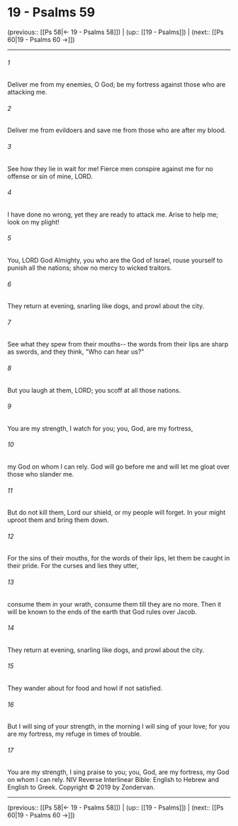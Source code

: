 # 19 - Psalms 59

(previous:: [[Ps 58|← 19 - Psalms 58]]) | (up:: [[19 - Psalms]]) | (next:: [[Ps 60|19 - Psalms 60 →]])

***


###### 1 
Deliver me from my enemies, O God; be my fortress against those who are attacking me. 

###### 2 
Deliver me from evildoers and save me from those who are after my blood. 

###### 3 
See how they lie in wait for me! Fierce men conspire against me for no offense or sin of mine, LORD. 

###### 4 
I have done no wrong, yet they are ready to attack me. Arise to help me; look on my plight! 

###### 5 
You, LORD God Almighty, you who are the God of Israel, rouse yourself to punish all the nations; show no mercy to wicked traitors. 

###### 6 
They return at evening, snarling like dogs, and prowl about the city. 

###### 7 
See what they spew from their mouths-- the words from their lips are sharp as swords, and they think, "Who can hear us?" 

###### 8 
But you laugh at them, LORD; you scoff at all those nations. 

###### 9 
You are my strength, I watch for you; you, God, are my fortress, 

###### 10 
my God on whom I can rely. God will go before me and will let me gloat over those who slander me. 

###### 11 
But do not kill them, Lord our shield, or my people will forget. In your might uproot them and bring them down. 

###### 12 
For the sins of their mouths, for the words of their lips, let them be caught in their pride. For the curses and lies they utter, 

###### 13 
consume them in your wrath, consume them till they are no more. Then it will be known to the ends of the earth that God rules over Jacob. 

###### 14 
They return at evening, snarling like dogs, and prowl about the city. 

###### 15 
They wander about for food and howl if not satisfied. 

###### 16 
But I will sing of your strength, in the morning I will sing of your love; for you are my fortress, my refuge in times of trouble. 

###### 17 
You are my strength, I sing praise to you; you, God, are my fortress, my God on whom I can rely. NIV Reverse Interlinear Bible: English to Hebrew and English to Greek. Copyright © 2019 by Zondervan.

***

(previous:: [[Ps 58|← 19 - Psalms 58]]) | (up:: [[19 - Psalms]]) | (next:: [[Ps 60|19 - Psalms 60 →]])

